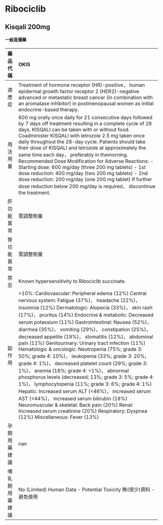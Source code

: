 # Ribociclib

## Kisqali 200mg

#### 一般高價藥

| 藥品代碼       | OKIS                                                                                                                                                                                                                                                                                                                                                                                                                                                                                                                                                                                                                                                                                                                                                                                                                                                                                                                                                                                                                     |
|:---------------|:-------------------------------------------------------------------------------------------------------------------------------------------------------------------------------------------------------------------------------------------------------------------------------------------------------------------------------------------------------------------------------------------------------------------------------------------------------------------------------------------------------------------------------------------------------------------------------------------------------------------------------------------------------------------------------------------------------------------------------------------------------------------------------------------------------------------------------------------------------------------------------------------------------------------------------------------------------------------------------------------------------------------------|
| 適應症         | Treatment of hormone receptor (HR)-positive， human epidermal growth factor receptor 2 (HER2)-negative advanced or metastatic breast cancer (in combination with an aromatase inhibitor) in postmenopausal women as initial endocrine-based therapy.                                                                                                                                                                                                                                                                                                                                                                                                                                                                                                                                                                                                                                                                                                                                                                     |
| 用法用量       | 600 mg orally once daily for 21 consecutive days followed by 7 days off treatment resulting in a complete cycle of 28 days. KISQALI can be taken with or without food. Coadminister KISQALI with letrozole 2.5 mg taken once daily throughout the 28-day cycle. Patients should take their dose of KISQALI and letrozole at approximately the same time each day， preferably in themorning.  Recommended Dose Modification for Adverse Reactions: - Starting dose: 600 mg/day (three 200 mg tablets) - 1st dose reduction: 400 mg/day (two 200 mg tablets) - 2nd dose reduction: 200 mg/day (one 200 mg tablet) If further dose reduction below 200 mg/day is required， discontinue the treatment.                                                                                                                                                                                                                                                                                                                     |
| 肝功能異常     | 需調整劑量                                                                                                                                                                                                                                                                                                                                                                                                                                                                                                                                                                                                                                                                                                                                                                                                                                                                                                                                                                                                               |
| 腎功能異常     | 需調整劑量                                                                                                                                                                                                                                                                                                                                                                                                                                                                                                                                                                                                                                                                                                                                                                                                                                                                                                                                                                                                               |
| 禁忌           | Known hypersensitivity to Ribociclib succinate.                                                                                                                                                                                                                                                                                                                                                                                                                                                                                                                                                                                                                                                                                                                                                                                                                                                                                                                                                                          |
| 副作用         | >10%: Cardiovascular: Peripheral edema (12%) Central nervous system: Fatigue (37%)， headache (22%)， insomnia (12%) Dermatologic: Alopecia (33%)， skin rash (17%)， pruritus (14%) Endocrine & metabolic: Decreased serum potassium (11%) Gastrointestinal: Nausea (52%)， diarrhea (35%)， vomiting (29%)， constipation (25%)， decreased appetite (19%)， stomatitis (12%)， abdominal pain (11%) Genitourinary: Urinary tract infection (11%) Hematologic & oncologic: Neutropenia (75%; grade 3: 50%; grade 4: 10%)， leukopenia (33%; grade 3: 20%; grade 4: 1%)， decreased platelet count (29%; grade 3: 1%)， anemia (18%; grade 4: <1%)， abnormal phosphorus levels (decreased; 13%; grade 3: 5%; grade 4: 1%)， lymphocytopenia (11%; grade 3: 6%; grade 4: 1%) Hepatic: Increased serum ALT (<46%)， increased serum AST (<44%)， increased serum bilirubin (18%) Neuromuscular & skeletal: Back pain (20%) Renal: Increased serum creatinine (20%) Respiratory: Dyspnea (12%) Miscellaneous: Fever (13%) |
| 孕期用藥建議   | nan                                                                                                                                                                                                                                                                                                                                                                                                                                                                                                                                                                                                                                                                                                                                                                                                                                                                                                                                                                                                                      |
| 哺乳期用藥建議 | No (Limited) Human Data - Potential Toxicity 無(很少)資料 - 避免使用                                                                                                                                                                                                                                                                                                                                                                                                                                                                                                                                                                                                                                                                                                                                                                                                                                                                                                                                                     |

